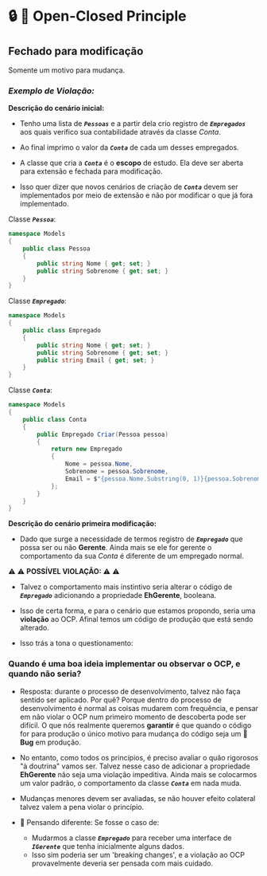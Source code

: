 # :lock: :key: Open-Closed Principle

## Fechado para modificação

Somente um motivo para mudança.

### *Exemplo de Violação:*

__Descrição do cenário inicial:__

- Tenho uma lista de *__`Pessoas`__* e a partir dela crio registro de *__`Empregados`__* aos quais verifico sua contabilidade através da classe *Conta*.

- Ao final imprimo o valor da *__`Conta`__* de cada um desses empregados.

- A classe que cria a *__`Conta`__* é o __escopo__ de estudo. Ela deve ser aberta para extensão e fechada para modificação.

- Isso quer dizer que novos cenários de criação de *__`Conta`__* devem ser implementados por meio de extensão e não por modificar o que já fora implementado.

Classe *__`Pessoa`__*:

```csharp
namespace Models
{
    public class Pessoa
    {
        public string Nome { get; set; }
        public string Sobrenome { get; set; }
    }
}
```

Classe *__`Empregado`__*:

```csharp
namespace Models
{
    public class Empregado
    {
        public string Nome { get; set; }
        public string Sobrenome { get; set; }
        public string Email { get; set; }
    }
}
```

Classe *__`Conta`__*:

```csharp
namespace Models
{
    public class Conta
    {
        public Empregado Criar(Pessoa pessoa)
        {
            return new Empregado
            {
                Nome = pessoa.Nome,
                Sobrenome = pessoa.Sobrenome,
                Email = $"{pessoa.Nome.Substring(0, 1)}{pessoa.Sobrenome}@acme.com"
            };
        }
    }
}
```

__Descrição do cenário primeira modificação:__

- Dado que surge a necessidade de termos registro de *__`Empregado`__* que possa ser ou não __Gerente__. Ainda mais se ele for gerente o comportamento da sua *Conta* é diferente de um empregado normal.

:warning: :warning: __POSSÍVEL VIOLAÇÃO:__ :warning: :warning:

- Talvez o comportamento mais instintivo seria alterar o código de *__`Empregado`__* adicionando a propriedade __EhGerente__, booleana.

- Isso de certa forma, e para o cenário que estamos propondo, seria uma __violação__ ao OCP. Afinal temos um código de produção que está sendo alterado.

- Isso trás a tona o questionamento:

### __Quando é uma boa ideia implementar ou observar o OCP, e quando não seria?__

- Resposta: durante o processo de desenvolvimento, talvez não faça sentido ser aplicado. Por quê? Porque dentro do processo de desenvolvimento é normal as coisas mudarem com frequência, e pensar em não violar o OCP num primeiro momento de descoberta pode ser difícil. O que nós realmente queremos __garantir__ é que quando o código for para produção o único motivo para mudança do código seja um :bug: __Bug__ em produção.

- No entanto, como todos os princípios, é preciso avaliar o quão rigorosos "à doutrina" vamos ser. Talvez nesse caso de adicionar a propriedade __EhGerente__ não seja uma violação impeditiva. Ainda mais se colocarmos um valor padrão, o comportamento da classe *__`Conta`__* em nada muda.

- Mudanças menores devem ser avaliadas, se não houver efeito colateral talvez valem a pena violar o princípio.

- :thinking: Pensando diferente: Se fosse o caso de:
    - Mudarmos a classe *__`Empregado`__* para receber uma interface de *__`IGerente`__* que tenha inicialmente alguns dados.
    - Isso sim poderia ser um 'breaking changes', e a violação ao OCP provavelmente deveria ser pensada com mais cuidado.